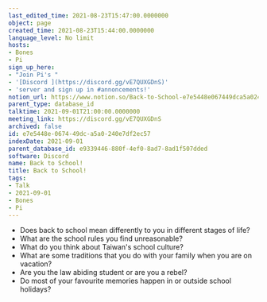 ```yaml
---
last_edited_time: 2021-08-23T15:47:00.0000000
object: page
created_time: 2021-08-23T15:44:00.0000000
language_level: No limit
hosts:
- Bones
- Pi
sign_up_here:
- "Join Pi's "
- '[Discord ](https://discord.gg/vE7QUXGDnS)'
- 'server and sign up in #annoncements!'
notion_url: https://www.notion.so/Back-to-School-e7e5448e067449dca5a0240e7df2ec57
parent_type: database_id
talktime: 2021-09-01T21:00:00.0000000
meeting_link: https://discord.gg/vE7QUXGDnS
archived: false
id: e7e5448e-0674-49dc-a5a0-240e7df2ec57
indexDate: 2021-09-01
parent_database_id: e9339446-880f-4ef0-8ad7-8ad1f507dded
software: Discord
name: Back to School!
title: Back to School!
tags:
- Talk
- 2021-09-01
- Bones
- Pi
---
```


   - Does back to school mean differently to you in different stages of life?
   - What are the school rules you find unreasonable?
   - What do you think about Taiwan's school culture?
   - What are some traditions that you do with your family when you are on vacation?
   - Are you the law abiding student or are you a rebel?
   - Do most of your favourite memories happen in or outside school holidays?









